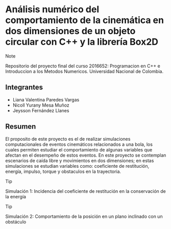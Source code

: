 # Análisis numérico del comportamiento de la cinemática en dos dimensiones de un objeto circular con C++ y la librería Box2D

> [!NOTE]
> Repositorio del proyecto final del curso 2016652: Programacion en C++ e Introduccion a los Metodos Numericos. Universidad Nacional de Colombia.

## Integrantes
* Liana Valentina Paredes Vargas
* Nicoll Yurany Mesa Muñoz
* Jeysson Fernández Llanes

## Resumen
El proposito de este proyecto es el de realizar simulaciones computacionales de eventos cinemáticos relacionados a una bola, los cuales permiten estudiar el comportamiento de algunas variables que afectan en el desempeño de estos eventos. En este proyecto se contemplan escenarios de caída libre y movimientos en dos dimensiones; en estas simulaciones se estudian variables como: coeficiente de restitución, energía, impulso, torque y obstaculos en la trayectoria.

> [!TIP]
> Simulación 1: Incidencia del coeficiente de restitución en la conservación de la energía

> [!TIP]
> Simulación 2: Comportamiento de la posición en un plano inclinado con un obstáculo
